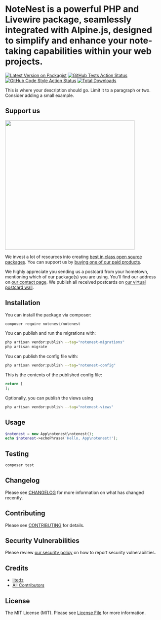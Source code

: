 # NoteNest is a powerful PHP and Livewire package, seamlessly integrated with Alpine.js, designed to simplify and enhance your note-taking capabilities within your web projects.

[![Latest Version on Packagist](https://img.shields.io/packagist/v/notenest/notenest.svg?style=flat-square)](https://packagist.org/packages/notenest/notenest)
[![GitHub Tests Action Status](https://img.shields.io/github/actions/workflow/status/notenest/notenest/run-tests.yml?branch=main&label=tests&style=flat-square)](https://github.com/notenest/notenest/actions?query=workflow%3Arun-tests+branch%3Amain)
[![GitHub Code Style Action Status](https://img.shields.io/github/actions/workflow/status/notenest/notenest/fix-php-code-style-issues.yml?branch=main&label=code%20style&style=flat-square)](https://github.com/notenest/notenest/actions?query=workflow%3A"Fix+PHP+code+style+issues"+branch%3Amain)
[![Total Downloads](https://img.shields.io/packagist/dt/notenest/notenest.svg?style=flat-square)](https://packagist.org/packages/notenest/notenest)

This is where your description should go. Limit it to a paragraph or two. Consider adding a small example.

## Support us

[<img src="https://github-ads.s3.eu-central-1.amazonaws.com/notenest.jpg?t=1" width="419px" />](https://spatie.be/github-ad-click/notenest)

We invest a lot of resources into creating [best in class open source packages](https://spatie.be/open-source). You can support us by [buying one of our paid products](https://spatie.be/open-source/support-us).

We highly appreciate you sending us a postcard from your hometown, mentioning which of our package(s) you are using. You'll find our address on [our contact page](https://spatie.be/about-us). We publish all received postcards on [our virtual postcard wall](https://spatie.be/open-source/postcards).

## Installation

You can install the package via composer:

```bash
composer require notenest/notenest
```

You can publish and run the migrations with:

```bash
php artisan vendor:publish --tag="notenest-migrations"
php artisan migrate
```

You can publish the config file with:

```bash
php artisan vendor:publish --tag="notenest-config"
```

This is the contents of the published config file:

```php
return [
];
```

Optionally, you can publish the views using

```bash
php artisan vendor:publish --tag="notenest-views"
```

## Usage

```php
$notenest = new App\notenest\notenest();
echo $notenest->echoPhrase('Hello, App\notenest!');
```

## Testing

```bash
composer test
```

## Changelog

Please see [CHANGELOG](CHANGELOG.md) for more information on what has changed recently.

## Contributing

Please see [CONTRIBUTING](CONTRIBUTING.md) for details.

## Security Vulnerabilities

Please review [our security policy](../../security/policy) on how to report security vulnerabilities.

## Credits

- [litedz](https://github.com/litedz)
- [All Contributors](../../contributors)

## License

The MIT License (MIT). Please see [License File](LICENSE.md) for more information.
